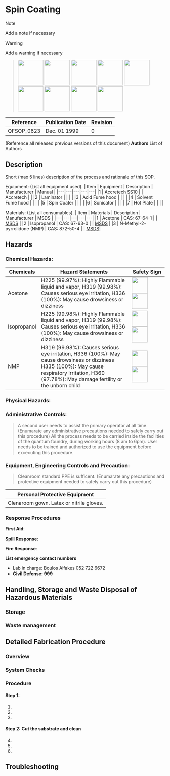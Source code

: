 # Spin Coating
> [!NOTE]
> Add a note if necessary

> [!WARNING]
> Add a warning if necessary

><img src ="https://pubchem.ncbi.nlm.nih.gov/images/ghs/GHS01.svg" width=80>
><img src ="https://pubchem.ncbi.nlm.nih.gov/images/ghs/GHS02.svg" width=80> 
><img src ="https://pubchem.ncbi.nlm.nih.gov/images/ghs/GHS03.svg" width=80>
><img src ="https://pubchem.ncbi.nlm.nih.gov/images/ghs/GHS04.svg" width=80> 
><img src ="https://pubchem.ncbi.nlm.nih.gov/images/ghs/GHS05.svg" width=80> 
><img src ="https://pubchem.ncbi.nlm.nih.gov/images/ghs/GHS06.svg" width=80> 
><img src ="https://pubchem.ncbi.nlm.nih.gov/images/ghs/GHS07.svg" width=80> 
><img src ="https://pubchem.ncbi.nlm.nih.gov/images/ghs/GHS08.svg" width=80> 
><img src ="https://pubchem.ncbi.nlm.nih.gov/images/ghs/GHS09.svg" width=80> 

| Reference | Publication Date | Revision |
|----|----|----|
|QFSOP_0623 | Dec. 01 1999 | 0 |
(Reference all released previous versions of this document)
**Authors**
List of Authors

##   Description
Short (max 5 lines) description of the process and rationale of this SOP.

Equipment: (List all equipment used).
| Item |  Equipment | Description | Manufacturer | Manual |
|---|---|---|---|---|
|1 | Accretech SS10   | | Accretech | |
|2 | Laminator   | | | |
|3 | Acid Fume hood   | | | |
|4 | Solvent Fume hood   | | | |
|5 | Spin Coater   | | | |
|6 | Sonicator   | | | |
|7 | Hot Plate   | | | |

Materials: (List all consumables).
| Item |  Materials | Description | Manufacturer | MSDS |
|---|---|---|---|---|
|1 | Acetone    | CAS: 67-64-1 | | [MSDS](https://pubchem.ncbi.nlm.nih.gov/compound/180#datasheet=LCSS) |
|2 | Isopropanol   | CAS: 67-63-0 | | [MSDS](https://pubchem.ncbi.nlm.nih.gov/compound/3776#datasheet=LCSS) |
|3 | N-Methyl-2-pyrrolidone (NMP) | CAS: 872-50-4 | | [MSDS](https://pubchem.ncbi.nlm.nih.gov/compound/13387#datasheet=LCSS)|

 
##   Hazards
### Chemical Hazards:
|Chemicals|**Hazard Statements**| Safety Sign |
|---|---|---|
| Acetone | H225 (99.97%): Highly Flammable liquid and vapor, H319 (99.98%): Causes serious eye irritation, H336 (100%): May cause drowsiness or dizziness | <img src ="https://pubchem.ncbi.nlm.nih.gov/images/ghs/GHS02.svg" width=50> <img src ="https://pubchem.ncbi.nlm.nih.gov/images/ghs/GHS07.svg" width=50> |
| Isopropanol | H225 (99.98%): Highly Flammable liquid and vapor, H319 (99.98%): Causes serious eye irritation, H336 (100%): May cause drowsiness or dizziness | <img src ="https://pubchem.ncbi.nlm.nih.gov/images/ghs/GHS02.svg" width=50> <img src ="https://pubchem.ncbi.nlm.nih.gov/images/ghs/GHS07.svg" width=50> |
| NMP | H319 (99.98%): Causes serious eye irritation, H336 (100%): May cause drowsiness or dizziness H335 (100%): May cause respiratory irritation, H360 (97.78%): May damage fertility or the unborn child | <img src ="https://pubchem.ncbi.nlm.nih.gov/images/ghs/GHS08.svg" width=50> <img src ="https://pubchem.ncbi.nlm.nih.gov/images/ghs/GHS07.svg" width=50> <img width=300> |

### Physical Hazards:


### Administrative Controls:
> A second user needs to assist the primary operator at all time.
(Enumarate any administrative precautions needed to safely carry out this procedure)
All the process needs to be carried inside the facilities of the quantum foundry, during working hours (8 am to 6pm).
User needs to be trained and authorized to use the equipment before excecuting this procedure.

### Equipment, Engineering Controls and Precaution:
> Cleanroom standard PPE is sufficent.
(Enumarate any precautions and protective equipment needed to safely carry out this procedure)

|Personal Protective Equipment |
|---|
| Clenaroom gown. Latex or nitrile gloves.|

### Response Procedures
**First Aid**: 

**Spill Response**:

**Fire Response**:


**List emergency contact numbers**
- Lab in charge: Boulos Alfakes 052 722 6672
- **Civil Defense: 999**

## Handling, Storage and Waste Disposal of Hazardous Materials
### Storage

### Waste management

## Detailed Fabrication Procedure
### Overview


### System Checks

### Procedure
#### Step 1: 
1. 
2. 
3. 

#### Step 2: Cut the substrate and clean
4. 
5. 
6. 

## Troubleshooting
